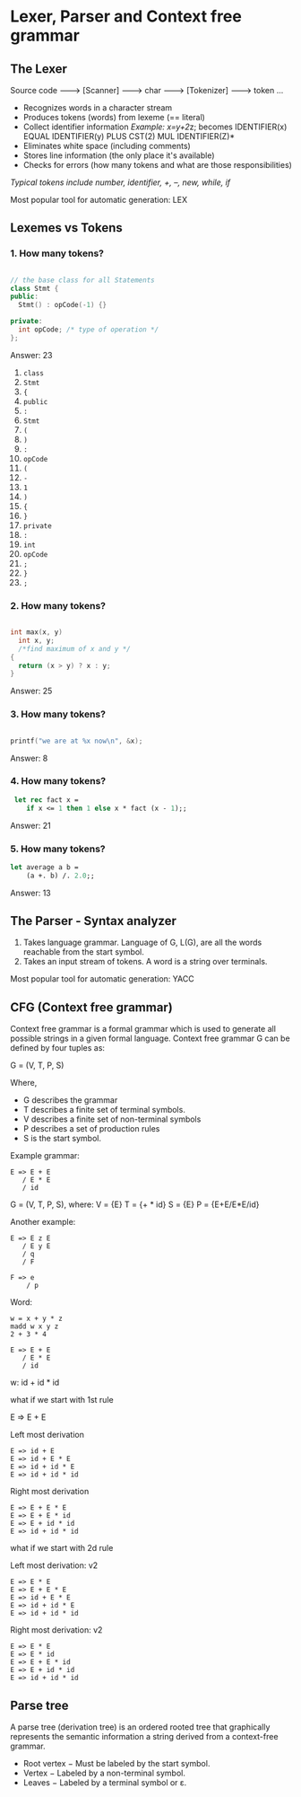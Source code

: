 # Lexer, Parser and Context free grammar

## The Lexer

Source code ---> [Scanner] ---> char ---> [Tokenizer] ---> token ...

- Recognizes words in a character stream
- Produces tokens (words) from lexeme (== literal)
- Collect identifier information *Example: x=y+2*z; becomes IDENTIFIER(x) EQUAL IDENTIFIER(y) PLUS CST(2) MUL IDENTIFIER(Z)*
- Eliminates white space (including comments)
- Stores line information (the only place it's available)
- Checks for errors (how many tokens and what are those responsibilities)

*Typical tokens include number, identifier, +, –, new, while, if*

Most popular tool for automatic generation: LEX

## Lexemes vs Tokens

### 1. How many tokens?

```c++

// the base class for all Statements
class Stmt {
public:
  Stmt() : opCode(-1) {}

private:
  int opCode; /* type of operation */
};

```

Answer: 23

1. `class`
1. `Stmt`
1. `{`
1. `public`
1. `:`
1. `Stmt`
1. `(`
1. `)`
1. `:`
1. `opCode`
1. `(`
1. `-`
1. `1`
1. `)`
1. `{`
1. `}`
1. `private`
1. `:`
1. `int`
1. `opCode`
1. `;`
1. `}`
1. `;`

### 2. How many tokens?

```c

int max(x, y)
  int x, y;
  /*find maximum of x and y */
{
  return (x > y) ? x : y;
}

```

Answer: 25

### 3. How many tokens?

```c

printf("we are at %x now\n", &x);

```
Answer: 8

### 4. How many tokens?

```ocaml
 let rec fact x =
    if x <= 1 then 1 else x * fact (x - 1);;
```

Answer: 21

### 5. How many tokens?

```ocaml
let average a b =
    (a +. b) /. 2.0;;
```

Answer: 13

## The Parser - Syntax analyzer

1. Takes language grammar. Language of G, L(G), are all the words reachable from the start symbol.
1. Takes an input stream of tokens. A word is a string over terminals.

Most popular tool for automatic generation: YACC

## CFG (Context free grammar)

Context free grammar is a formal grammar which is used to generate all possible strings in a given formal language.
Context free grammar G can be defined by four tuples as:

G = (V, T, P, S)

Where,
- G describes the grammar
- T describes a finite set of terminal symbols.
- V describes a finite set of non-terminal symbols
- P describes a set of production rules
- S is the start symbol.

Example grammar:
```
E => E + E
   / E * E
   / id
```

G = (V, T, P, S), where:
V = {E}
T = {+ * id}
S = {E}
P = {E+E/E*E/id}

Another example:

```
E => E z E
   / E y E
   / q
   / F

F => e
    / p
```

Word:
```
w = x + y * z
madd w x y z
2 + 3 * 4
```

```
E => E + E
   / E * E
   / id
```

w: id + id * id

what if we start with 1st rule

E => E + E

Left most derivation

```
E => id + E
E => id + E * E
E => id + id * E
E => id + id * id
```

Right most derivation

```
E => E + E * E
E => E + E * id
E => E + id * id
E => id + id * id
```

what if we start with 2d rule

Left most derivation: v2

```
E => E * E
E => E + E * E
E => id + E * E
E => id + id * E
E => id + id * id
```

Right most derivation: v2

```
E => E * E
E => E * id
E => E + E * id
E => E + id * id
E => id + id * id
```

## Parse tree

A parse tree (derivation tree) is an ordered rooted tree that graphically represents
 the semantic information a string derived from a context-free grammar.

- Root vertex − Must be labeled by the start symbol.
- Vertex − Labeled by a non-terminal symbol.
- Leaves − Labeled by a terminal symbol or ε.
